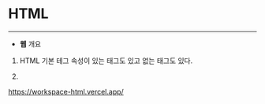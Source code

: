 # HTML 
---
+ **웹** 개요
1. HTML 기본 테그
속성이 있는 태그도 있고 없는 태그도 있다. 

2. 

https://workspace-html.vercel.app/
